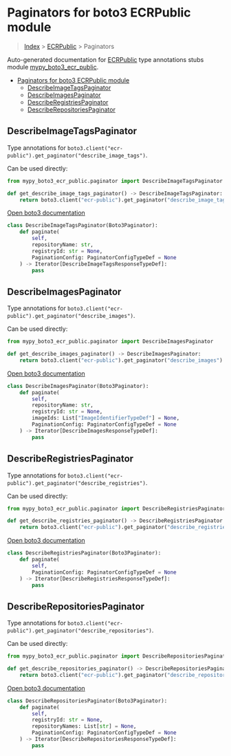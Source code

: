 # Paginators for boto3 ECRPublic module

> [Index](../README.md) > [ECRPublic](./README.md) > Paginators

Auto-generated documentation for [ECRPublic](https://boto3.amazonaws.com/v1/documentation/api/latest/reference/services/ecr-public.html#ECRPublic)
type annotations stubs module [mypy_boto3_ecr_public](https://pypi.org/project/mypy-boto3-ecr-public/).

- [Paginators for boto3 ECRPublic module](#paginators-for-boto3-ecrpublic-module)
  - [DescribeImageTagsPaginator](#describeimagetagspaginator)
  - [DescribeImagesPaginator](#describeimagespaginator)
  - [DescribeRegistriesPaginator](#describeregistriespaginator)
  - [DescribeRepositoriesPaginator](#describerepositoriespaginator)

## DescribeImageTagsPaginator

Type annotations for `boto3.client("ecr-public").get_paginator("describe_image_tags")`.

Can be used directly:

```python
from mypy_boto3_ecr_public.paginator import DescribeImageTagsPaginator

def get_describe_image_tags_paginator() -> DescribeImageTagsPaginator:
    return boto3.client("ecr-public").get_paginator("describe_image_tags")
```

[Open boto3 documentation](https://boto3.amazonaws.com/v1/documentation/api/latest/reference/services/ecr-public.html#ECRPublic.Paginator.DescribeImageTags)

```python
class DescribeImageTagsPaginator(Boto3Paginator):
    def paginate(
        self,
        repositoryName: str,
        registryId: str = None,
        PaginationConfig: PaginatorConfigTypeDef = None
    ) -> Iterator[DescribeImageTagsResponseTypeDef]:
        pass
```
## DescribeImagesPaginator

Type annotations for `boto3.client("ecr-public").get_paginator("describe_images")`.

Can be used directly:

```python
from mypy_boto3_ecr_public.paginator import DescribeImagesPaginator

def get_describe_images_paginator() -> DescribeImagesPaginator:
    return boto3.client("ecr-public").get_paginator("describe_images")
```

[Open boto3 documentation](https://boto3.amazonaws.com/v1/documentation/api/latest/reference/services/ecr-public.html#ECRPublic.Paginator.DescribeImages)

```python
class DescribeImagesPaginator(Boto3Paginator):
    def paginate(
        self,
        repositoryName: str,
        registryId: str = None,
        imageIds: List["ImageIdentifierTypeDef"] = None,
        PaginationConfig: PaginatorConfigTypeDef = None
    ) -> Iterator[DescribeImagesResponseTypeDef]:
        pass
```
## DescribeRegistriesPaginator

Type annotations for `boto3.client("ecr-public").get_paginator("describe_registries")`.

Can be used directly:

```python
from mypy_boto3_ecr_public.paginator import DescribeRegistriesPaginator

def get_describe_registries_paginator() -> DescribeRegistriesPaginator:
    return boto3.client("ecr-public").get_paginator("describe_registries")
```

[Open boto3 documentation](https://boto3.amazonaws.com/v1/documentation/api/latest/reference/services/ecr-public.html#ECRPublic.Paginator.DescribeRegistries)

```python
class DescribeRegistriesPaginator(Boto3Paginator):
    def paginate(
        self,
        PaginationConfig: PaginatorConfigTypeDef = None
    ) -> Iterator[DescribeRegistriesResponseTypeDef]:
        pass
```
## DescribeRepositoriesPaginator

Type annotations for `boto3.client("ecr-public").get_paginator("describe_repositories")`.

Can be used directly:

```python
from mypy_boto3_ecr_public.paginator import DescribeRepositoriesPaginator

def get_describe_repositories_paginator() -> DescribeRepositoriesPaginator:
    return boto3.client("ecr-public").get_paginator("describe_repositories")
```

[Open boto3 documentation](https://boto3.amazonaws.com/v1/documentation/api/latest/reference/services/ecr-public.html#ECRPublic.Paginator.DescribeRepositories)

```python
class DescribeRepositoriesPaginator(Boto3Paginator):
    def paginate(
        self,
        registryId: str = None,
        repositoryNames: List[str] = None,
        PaginationConfig: PaginatorConfigTypeDef = None
    ) -> Iterator[DescribeRepositoriesResponseTypeDef]:
        pass
```